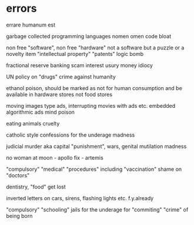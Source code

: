 # errors
errare humanum est

garbage collected programming languages
  nomen omen code bloat

non free "software", non free "hardware"
  not a software but a puzzle or a novelty item
"intellectual property" "patents"
  logic bomb

fractional reserve banking
  scam
interest usury
money idiocy

UN policy on "drugs"
  crime against humanity

ethanol
  poison, should be marked as not for human consumption and be available in hardware stores not food stores

moving images type ads, interrupting movies with ads etc.
embedded algorithmic ads
  mind poison

eating animals
  cruelty

catholic style confessions for the underage
  madness

judicial murder aka capital "punishment", wars, genital mutilation
  madness

no woman at moon - apollo
  fix - artemis

"compulsory" "medical" "procedures" including "vaccination"
  shame on "doctors"

dentistry, "food"
  get lost

inverted letters on cars, sirens, flashing lights etc.
  f.y.already

"compulsory" "schooling" 
  jails for the underage for "commiting" "crime" of being born
